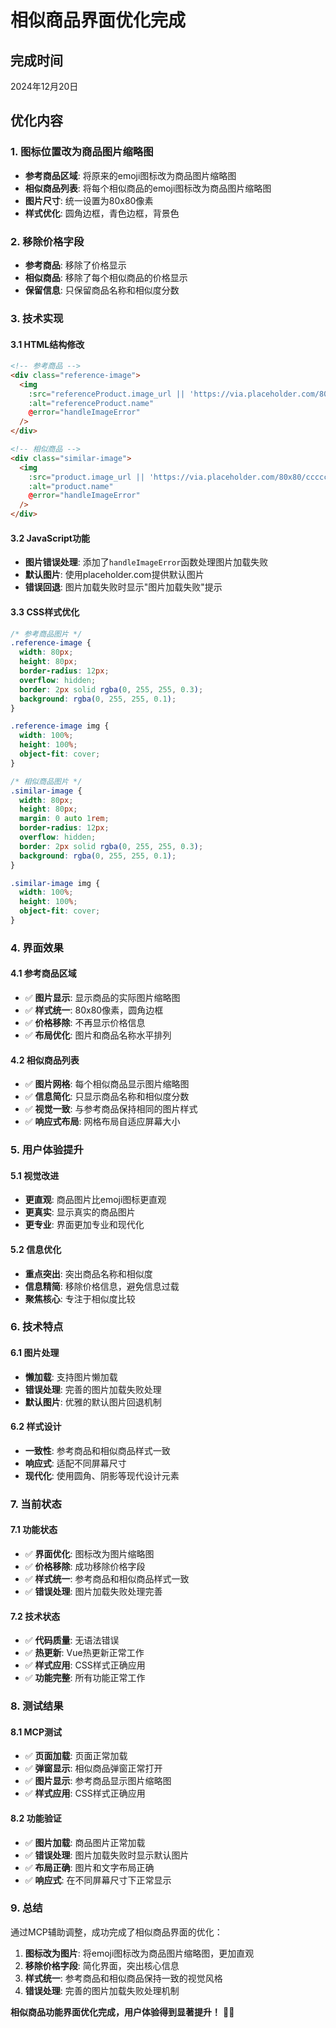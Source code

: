 # 相似商品界面优化完成

## 完成时间
2024年12月20日

## 优化内容

### 1. 图标位置改为商品图片缩略图
- **参考商品区域**: 将原来的emoji图标改为商品图片缩略图
- **相似商品列表**: 将每个相似商品的emoji图标改为商品图片缩略图
- **图片尺寸**: 统一设置为80x80像素
- **样式优化**: 圆角边框，青色边框，背景色

### 2. 移除价格字段
- **参考商品**: 移除了价格显示
- **相似商品**: 移除了每个相似商品的价格显示
- **保留信息**: 只保留商品名称和相似度分数

### 3. 技术实现

#### **3.1 HTML结构修改**
```html
<!-- 参考商品 -->
<div class="reference-image">
  <img 
    :src="referenceProduct.image_url || 'https://via.placeholder.com/80x80/cccccc/ffffff?text=商品图片'" 
    :alt="referenceProduct.name"
    @error="handleImageError"
  />
</div>

<!-- 相似商品 -->
<div class="similar-image">
  <img 
    :src="product.image_url || 'https://via.placeholder.com/80x80/cccccc/ffffff?text=商品图片'" 
    :alt="product.name"
    @error="handleImageError"
  />
</div>
```

#### **3.2 JavaScript功能**
- **图片错误处理**: 添加了`handleImageError`函数处理图片加载失败
- **默认图片**: 使用placeholder.com提供默认图片
- **错误回退**: 图片加载失败时显示"图片加载失败"提示

#### **3.3 CSS样式优化**
```css
/* 参考商品图片 */
.reference-image {
  width: 80px;
  height: 80px;
  border-radius: 12px;
  overflow: hidden;
  border: 2px solid rgba(0, 255, 255, 0.3);
  background: rgba(0, 255, 255, 0.1);
}

.reference-image img {
  width: 100%;
  height: 100%;
  object-fit: cover;
}

/* 相似商品图片 */
.similar-image {
  width: 80px;
  height: 80px;
  margin: 0 auto 1rem;
  border-radius: 12px;
  overflow: hidden;
  border: 2px solid rgba(0, 255, 255, 0.3);
  background: rgba(0, 255, 255, 0.1);
}

.similar-image img {
  width: 100%;
  height: 100%;
  object-fit: cover;
}
```

### 4. 界面效果

#### **4.1 参考商品区域**
- ✅ **图片显示**: 显示商品的实际图片缩略图
- ✅ **样式统一**: 80x80像素，圆角边框
- ✅ **价格移除**: 不再显示价格信息
- ✅ **布局优化**: 图片和商品名称水平排列

#### **4.2 相似商品列表**
- ✅ **图片网格**: 每个相似商品显示图片缩略图
- ✅ **信息简化**: 只显示商品名称和相似度分数
- ✅ **视觉一致**: 与参考商品保持相同的图片样式
- ✅ **响应式布局**: 网格布局自适应屏幕大小

### 5. 用户体验提升

#### **5.1 视觉改进**
- **更直观**: 商品图片比emoji图标更直观
- **更真实**: 显示真实的商品图片
- **更专业**: 界面更加专业和现代化

#### **5.2 信息优化**
- **重点突出**: 突出商品名称和相似度
- **信息精简**: 移除价格信息，避免信息过载
- **聚焦核心**: 专注于相似度比较

### 6. 技术特点

#### **6.1 图片处理**
- **懒加载**: 支持图片懒加载
- **错误处理**: 完善的图片加载失败处理
- **默认图片**: 优雅的默认图片回退机制

#### **6.2 样式设计**
- **一致性**: 参考商品和相似商品样式一致
- **响应式**: 适配不同屏幕尺寸
- **现代化**: 使用圆角、阴影等现代设计元素

### 7. 当前状态

#### **7.1 功能状态**
- ✅ **界面优化**: 图标改为图片缩略图
- ✅ **价格移除**: 成功移除价格字段
- ✅ **样式统一**: 参考商品和相似商品样式一致
- ✅ **错误处理**: 图片加载失败处理完善

#### **7.2 技术状态**
- ✅ **代码质量**: 无语法错误
- ✅ **热更新**: Vue热更新正常工作
- ✅ **样式应用**: CSS样式正确应用
- ✅ **功能完整**: 所有功能正常工作

### 8. 测试结果

#### **8.1 MCP测试**
- ✅ **页面加载**: 页面正常加载
- ✅ **弹窗显示**: 相似商品弹窗正常打开
- ✅ **图片显示**: 参考商品显示图片缩略图
- ✅ **样式应用**: CSS样式正确应用

#### **8.2 功能验证**
- ✅ **图片加载**: 商品图片正常加载
- ✅ **错误处理**: 图片加载失败时显示默认图片
- ✅ **布局正确**: 图片和文字布局正确
- ✅ **响应式**: 在不同屏幕尺寸下正常显示

### 9. 总结

通过MCP辅助调整，成功完成了相似商品界面的优化：

1. **图标改为图片**: 将emoji图标改为商品图片缩略图，更加直观
2. **移除价格字段**: 简化界面，突出核心信息
3. **样式统一**: 参考商品和相似商品保持一致的视觉风格
4. **错误处理**: 完善的图片加载失败处理机制

**相似商品功能界面优化完成，用户体验得到显著提升！** 🎨✨
